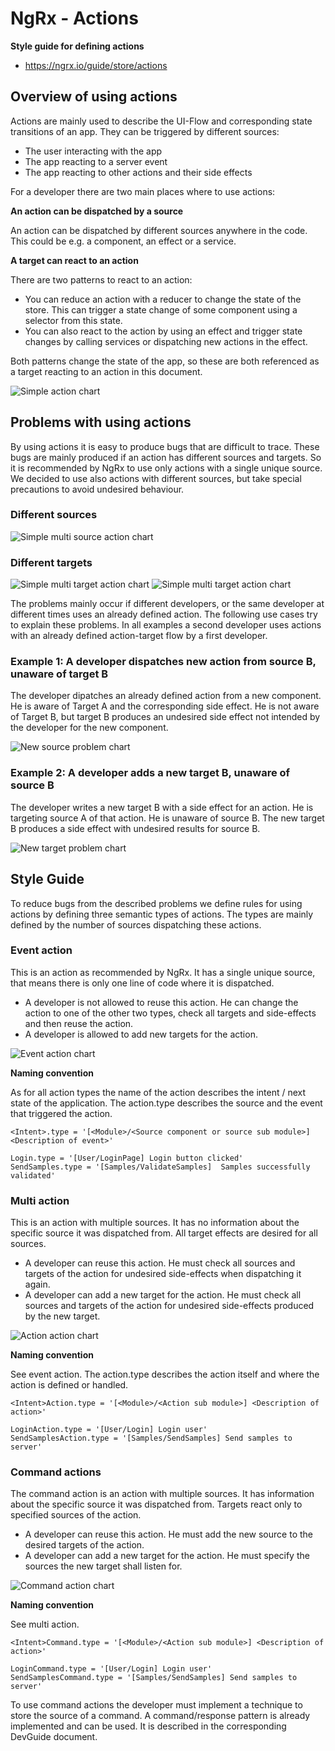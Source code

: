 # NgRx - Actions

**Style guide for defining actions**
* https://ngrx.io/guide/store/actions

## Overview of using actions

Actions are mainly used to describe the UI-Flow and corresponding state transitions of an app. They can be triggered by different sources:
* The user interacting with the app
* The app reacting to a server event
* The app reacting to other actions and their side effects

For a developer there are two main places where to use actions:

**An action can be dispatched by a source**

An action can be dispatched by different sources anywhere in the code. This could be e.g. a component, an effect or a service.

**A target can react to an action**

There are two patterns to react to an action:
* You can reduce an action with a reducer to change the state of the store. This can trigger a state change of some component using a selector from this state.
* You can also react to the action by using an effect and trigger state changes by calling services or dispatching new actions in the effect.

Both patterns change the state of the app, so these are both referenced as a target reacting to an action in this document.

![Simple action chart](./images/NgRx-Actions-Simple.png)

## Problems with using actions

By using actions it is easy to produce bugs that are difficult to trace. These bugs are mainly produced if an action has different sources and targets. So it is recommended by NgRx to use only actions with a single unique source. We decided to use also actions with different sources, but take special precautions to avoid undesired behaviour.

### Different sources
![Simple multi source action chart](./images/NgRx-Actions-Simple-Multi-Source.png)

### Different targets
![Simple multi target action chart](./images/NgRx-Actions-Simple-Multi-Target1.png)
![Simple multi target action chart](./images/NgRx-Actions-Simple-Multi-Target2.png)

The problems mainly occur if different developers, or the same developer at different times uses an already defined action. The following use cases try to explain these problems. In all examples a second developer uses actions with an already defined action-target flow by a first developer.

### Example 1: A developer dispatches new action from source B, unaware of target B
The developer dipatches an already defined action from a new component. He is aware of Target A and the corresponding side effect. He is not aware of Target B, but target B produces an undesired side effect not intended by the developer for the new component.

![New source problem chart](./images/NgRx-Actions-Problem-New-Source.png)

### Example 2: A developer adds a new target B, unaware of source B
The developer writes a new target B with a side effect for an action. He is targeting source A of that action. He is unaware of source B. The new target B produces a side effect with undesired results for source B.

![New target problem chart](./images/NgRx-Actions-Problem-New-Target.png)

## Style Guide

To reduce bugs from the described problems we define rules for using actions by defining three semantic types of actions. The types are mainly defined by the number of sources dispatching these actions.

### Event action

This is an action as recommended by NgRx. It has a single unique source, that means there is only one line of code where it is dispatched.
* A developer is not allowed to reuse this action. He can change the action to one of the other two types, check all targets and side-effects and then reuse the action.
* A developer is allowed to add new targets for the action.

![Event action chart](./images/NgRx-Actions-Type-Event.png)

**Naming convention**

As for all action types the name of the action describes the intent / next state of the application. The action.type describes the source and the event that triggered the action.

    <Intent>.type = '[<Module>/<Source component or source sub module>] <Description of event>'
    
    Login.type = '[User/LoginPage] Login button clicked'
    SendSamples.type = '[Samples/ValidateSamples]  Samples successfully validated'
    
### Multi action

This is an action with multiple sources. It has no information about the specific source it was dispatched from. All target effects are desired for all sources.
* A developer can reuse this action. He must check all sources and targets of the action for undesired side-effects when dispatching it again.
* A developer can add a new target for the action. He must check all sources and targets of the action for undesired side-effects produced by the new target.

![Action action chart](./images/NgRx-Actions-Type-Action.png)

**Naming convention**

See event action. The action.type describes the action itself and where the action is defined or handled.

    <Intent>Action.type = '[<Module>/<Action sub module>] <Description of action>'
    
    LoginAction.type = '[User/Login] Login user'
    SendSamplesAction.type = '[Samples/SendSamples] Send samples to server'
    
### Command actions

The command action is an action with multiple sources. It has information about the specific source it was dispatched from. Targets react only to specified sources of the action.
* A developer can reuse this action. He must add the new source to the desired targets of the action.
* A developer can add a new target for the action. He must specify the sources the new target shall listen for.

![Command action chart](./images/NgRx-Actions-Type-Command.png)

**Naming convention**

See multi action.

    <Intent>Command.type = '[<Module>/<Action sub module>] <Description of action>'
    
    LoginCommand.type = '[User/Login] Login user'
    SendSamplesCommand.type = '[Samples/SendSamples] Send samples to server'
    
To use command actions the developer must implement a technique to store the source of a command. A command/response pattern is already implemented and can be used. It is described in the corresponding DevGuide document.
